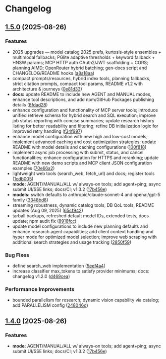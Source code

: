 # Changelog

## [1.5.0](https://github.com/wheattoast11/openrouter-deep-research-mcp/compare/v1.4.0...v1.5.0) (2025-08-26)


### Features

* 2025 upgrades — model catalog 2025 prefs, kurtosis-style ensembles + multimodal fallbacks; PGlite adaptive thresholds + keyword fallback + HNSW params; MCP HTTP auth OAuth2/JWT scaffolding + CORS; planning AIMD; OpenRouter hybrid batching; gen-docs script and CHANGELOG/README hooks ([a8a18aa](https://github.com/wheattoast11/openrouter-deep-research-mcp/commit/a8a18aa489236c01d14b0e5c5b5e6ad71e52a56c))
* compact prompts/resources, hybrid index tools, planning fallbacks, strict citation prompts, compact tool params, README v1.2 with architecture & journeys ([0e81d33](https://github.com/wheattoast11/openrouter-deep-research-mcp/commit/0e81d3387c0d82eca647a23b2869dbe31db6ee18))
* **docs:** update README to include new AGENT and MANUAL modes, enhance tool descriptions, and add npm/GitHub Packages publishing details ([8fdad28](https://github.com/wheattoast11/openrouter-deep-research-mcp/commit/8fdad28712ce403dad7f71372f660e4e3519894e))
* enhance configuration and functionality of MCP server tools; introduce unified retrieve schema for hybrid search and SQL execution; improve job status reporting with concise summaries; update research history listing for better readability and filtering; refine DB initialization logic for improved retry handling ([f34f997](https://github.com/wheattoast11/openrouter-deep-research-mcp/commit/f34f9979a87c76b25f640e3f0a9f910e8a64998b))
* enhance model configuration with new high and low-cost models; implement advanced caching and cost optimization strategies; update README with model details and caching configurations ([100f818](https://github.com/wheattoast11/openrouter-deep-research-mcp/commit/100f818b07f567e84aa84c5cfdd156b49d74c196))
* implement async job processing with submit, status, and cancel functionalities; enhance configuration for HTTPS and reranking; update README with new demo scripts and MCP client JSON configuration examples ([70e66a2](https://github.com/wheattoast11/openrouter-deep-research-mcp/commit/70e66a274a5a99cb6cf7834a8b1c58cad6538e75))
* lightweight web tools (search_web, fetch_url) and docs; register tools ([1cdb005](https://github.com/wheattoast11/openrouter-deep-research-mcp/commit/1cdb0059f653bb7d6e62da9d4d124bd06c18de11))
* **mode:** AGENT/MANUAL/ALL w/ always-on tools; add agent+ping; async submit UI/SSE links; docs/CI; v1.3.2 ([17b456e](https://github.com/wheattoast11/openrouter-deep-research-mcp/commit/17b456ef014b2d649a4bac88e6b3e7999c5d1188))
* **models:** switch defaults to anthropic/claude-sonnet-4 and openai/gpt-5 family ([3348bd8](https://github.com/wheattoast11/openrouter-deep-research-mcp/commit/3348bd846a38b7864ce619518f0f8cb30eb206dc))
* streaming robustness, dynamic catalog tools, DB QoL tools, README updates (Aug 09, 2025) ([65cf942](https://github.com/wheattoast11/openrouter-deep-research-mcp/commit/65cf942c8db3756f6df5a52308b5a02b46f73b3d))
* tarball backups, refreshed default model IDs, extended tests, docs update; npm audit fix ([8918fcc](https://github.com/wheattoast11/openrouter-deep-research-mcp/commit/8918fcc1194511f8d55c3ed19aa6ee4b1c80ecdc))
* update model configurations to include new planning defaults and enhance research agent capabilities; add client context handling and hyper mode for optimized model selection; improve web scraping with additional search strategies and usage tracking ([2850f59](https://github.com/wheattoast11/openrouter-deep-research-mcp/commit/2850f59033106a4ecd8fb5c683f92920ff33ff96))


### Bug Fixes

* define search_web implementation ([5eef4a4](https://github.com/wheattoast11/openrouter-deep-research-mcp/commit/5eef4a41da07d239bab54b4f809cc6a50991a92f))
* increase classifier max_tokens to satisfy provider minimums; docs: changelog v1.2.0 ([d469cea](https://github.com/wheattoast11/openrouter-deep-research-mcp/commit/d469ceac67462fbf39a75f472b5c6b8ca8ccdead))


### Performance Improvements

* bounded parallelism for research; dynamic vision capability via catalog; add PARALLELISM config ([248046d](https://github.com/wheattoast11/openrouter-deep-research-mcp/commit/248046d8b11aa2112eb5f9ef2848b94581562fe2))

## [1.4.0](https://github.com/wheattoast11/openrouter-deep-research-mcp/compare/v1.3.1...v1.4.0) (2025-08-26)


### Features

* **mode:** AGENT/MANUAL/ALL w/ always-on tools; add agent+ping; async submit UI/SSE links; docs/CI; v1.3.2 ([17b456e](https://github.com/wheattoast11/openrouter-deep-research-mcp/commit/17b456ef014b2d649a4bac88e6b3e7999c5d1188))
